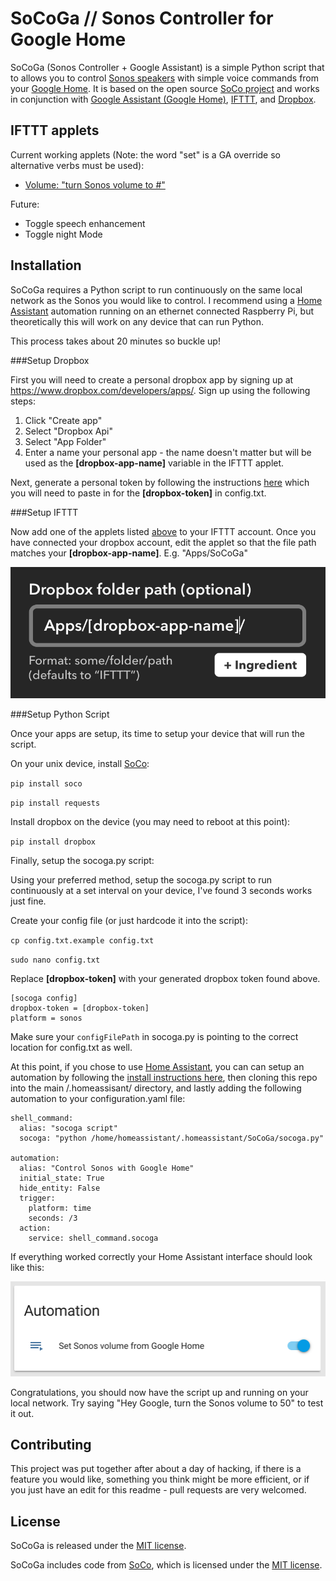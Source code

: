SoCoGa // Sonos Controller for Google Home
====

SoCoGa (Sonos Controller + Google Assistant) is a simple Python script that to allows you to
 control [Sonos speakers]() with simple voice commands from your [Google Home](). It is based on the open source [SoCo project]() and works in conjunction with [Google Assistant (Google Home)](), [IFTTT](), and [Dropbox]().


IFTTT applets
------------

Current working applets (Note: the word "set" is a GA override so alternative verbs must be used):
- [Volume: "turn Sonos volume to #"]()

Future:
- Toggle speech enhancement
- Toggle night Mode


Installation
------------

SoCoGa requires a Python script to run continuously on the same local network as the Sonos you would like to control. I recommend using a [Home Assistant]() automation running on an ethernet connected Raspberry Pi, but theoretically this will work on any device that can run Python.

This process takes about 20 minutes so buckle up!

###Setup Dropbox

First you will need to create a personal dropbox app by signing up at https://www.dropbox.com/developers/apps/. Sign up using the following steps:
1. Click "Create app"
2. Select "Dropbox Api"
3. Select "App Folder"
4. Enter a name your personal app - the name doesn't matter but will be used as the **[dropbox-app-name]** variable in the IFTTT applet.


Next, generate a personal token by following the instructions [here](https://blogs.dropbox.com/developers/2014/05/generate-an-access-token-for-your-own-account/) which you will need to paste in for the **[dropbox-token]** in config.txt.

###Setup IFTTT

Now add one of the applets listed [above]() to your IFTTT account. Once you have connected your dropbox account, edit the applet so that the file path matches your **[dropbox-app-name]**. E.g. "Apps/SoCoGa"

![alt dropbox](dropbox-folderpath.png)

###Setup Python Script

Once your apps are setup, its time to setup your device that will run the script.

 On your unix device, install [SoCo]():

``pip install soco``

``pip install requests``

Install dropbox on the device (you may need to reboot at this point):

``pip install dropbox``

Finally, setup the socoga.py script:

Using your preferred method, setup the socoga.py script to run continuously at a set interval on your device, I've found 3 seconds works just fine.

Create your config file (or just hardcode it into the script):

``cp config.txt.example config.txt``

``sudo nano config.txt``

Replace **[dropbox-token]** with your generated dropbox token found above.
```
[socoga config]
dropbox-token = [dropbox-token]
platform = sonos
```
Make sure your `configFilePath` in socoga.py is pointing to the correct location for config.txt as well.

At this point, if you chose to use [Home Assistant](), you can can setup an automation by following the [install instructions here](), then cloning this repo into the main /.homeassisant/ directory, and lastly adding the following automation to your configuration.yaml file:

```
shell_command:
  alias: "socoga script"
  socoga: "python /home/homeassistant/.homeassistant/SoCoGa/socoga.py"

automation:
  alias: "Control Sonos with Google Home"
  initial_state: True
  hide_entity: False
  trigger:
    platform: time
    seconds: /3
  action:
    service: shell_command.socoga
```

If everything worked correctly your Home Assistant interface should look like this:

![alt homeassistant](homeassistant-example.png)

Congratulations, you should now have the script up and running on your local network. Try saying "Hey Google, turn the Sonos volume to 50" to test it out.


Contributing
------------

This project was put together after about a day of hacking, if there is a feature you would like, something you think might be more efficient, or if you just have an edit for this readme - pull requests are very welcomed.


License
-------

SoCoGa is released under the [MIT license](http://www.opensource.org/licenses/mit-license.php).

SoCoGa includes code from [SoCo](https://github.com/SoCo/SoCo), which is licensed under the [MIT license](http://www.opensource.org/licenses/mit-license.php).
